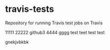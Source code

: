 # travis-tests
Repository for running Travis test jobs on Travis

11111
22222
github3
4444
gggg
test
teet
test
test


gnekjvbkbk
